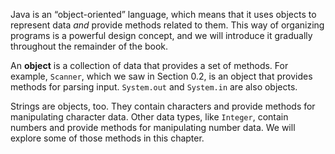 Java is an “object-oriented” language, which means that it uses objects to represent data *and* provide methods related to them.
This way of organizing programs is a powerful design concept, and we will introduce it gradually throughout the remainder of the book.


An **object** is a collection of data that provides a set of methods.
For example, `Scanner`, which we saw in Section 0.2, is an object that provides methods for parsing input.
`System.out` and `System.in` are also objects.

Strings are objects, too.
They contain characters and provide methods for manipulating character data.
Other data types, like `Integer`, contain numbers and provide methods for manipulating number data.
We will explore some of those methods in this chapter.